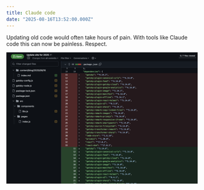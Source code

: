 ```yaml
---
title: Claude code
date: "2025-08-16T13:52:00.000Z"
---
```

Updating old code would often take hours of pain. With tools like Claude code this can now be painless. Respect.

![Claude Diff](./claude_update.jpg)